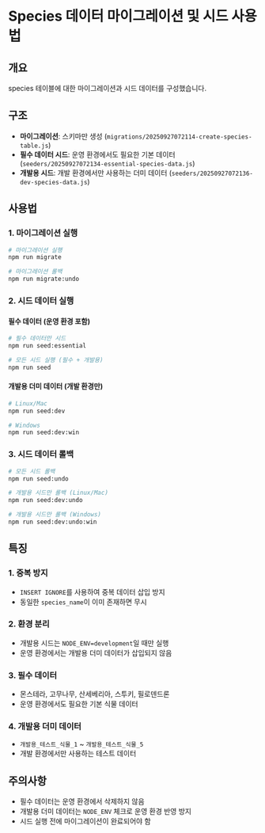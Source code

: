# Species 데이터 마이그레이션 및 시드 사용법

## 개요
species 테이블에 대한 마이그레이션과 시드 데이터를 구성했습니다.

## 구조
- **마이그레이션**: 스키마만 생성 (`migrations/20250927072114-create-species-table.js`)
- **필수 데이터 시드**: 운영 환경에서도 필요한 기본 데이터 (`seeders/20250927072134-essential-species-data.js`)
- **개발용 시드**: 개발 환경에서만 사용하는 더미 데이터 (`seeders/20250927072136-dev-species-data.js`)

## 사용법

### 1. 마이그레이션 실행
```bash
# 마이그레이션 실행
npm run migrate

# 마이그레이션 롤백
npm run migrate:undo
```

### 2. 시드 데이터 실행

#### 필수 데이터 (운영 환경 포함)
```bash
# 필수 데이터만 시드
npm run seed:essential

# 모든 시드 실행 (필수 + 개발용)
npm run seed
```

#### 개발용 더미 데이터 (개발 환경만)
```bash
# Linux/Mac
npm run seed:dev

# Windows
npm run seed:dev:win
```

### 3. 시드 데이터 롤백
```bash
# 모든 시드 롤백
npm run seed:undo

# 개발용 시드만 롤백 (Linux/Mac)
npm run seed:dev:undo

# 개발용 시드만 롤백 (Windows)
npm run seed:dev:undo:win
```

## 특징

### 1. 중복 방지
- `INSERT IGNORE`를 사용하여 중복 데이터 삽입 방지
- 동일한 `species_name`이 이미 존재하면 무시

### 2. 환경 분리
- 개발용 시드는 `NODE_ENV=development`일 때만 실행
- 운영 환경에서는 개발용 더미 데이터가 삽입되지 않음

### 3. 필수 데이터
- 몬스테라, 고무나무, 산세베리아, 스투키, 필로덴드론
- 운영 환경에서도 필요한 기본 식물 데이터

### 4. 개발용 더미 데이터
- `개발용_테스트_식물_1` ~ `개발용_테스트_식물_5`
- 개발 환경에서만 사용하는 테스트 데이터

## 주의사항
- 필수 데이터는 운영 환경에서 삭제하지 않음
- 개발용 더미 데이터는 `NODE_ENV` 체크로 운영 환경 반영 방지
- 시드 실행 전에 마이그레이션이 완료되어야 함
